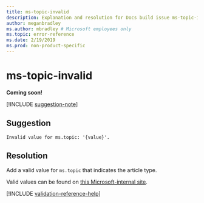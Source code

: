 ```yaml
---
title: ms-topic-invalid
description: Explanation and resolution for Docs build issue ms-topic-invalid
author: meganbradley
ms.author: mbradley # Microsoft employees only
ms.topic: error-reference
ms.date: 2/19/2019
ms.prod: non-product-specific
---
```

# ms-topic-invalid

**Coming soon!**

[!INCLUDE [suggestion-note](includes/suggestion-note.md)]

## Suggestion

`Invalid value for ms.topic: '{value}'.`

## Resolution

Add a valid value for `ms.topic` that indicates the article type.

Valid values can be found on [this Microsoft-internal site](https://docsmetadatatool.azurewebsites.net/allowlists).

<!--make sure to add this file to your includes folder and verify the path-->
[!INCLUDE [validation-reference-help](includes/validation-reference-help.md)]
